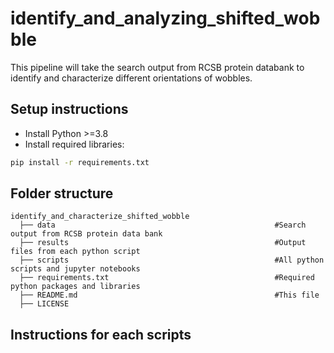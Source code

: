 # identify_and_analyzing_shifted_wobble
This pipeline will take the search output from RCSB protein databank to identify and characterize different orientations of wobbles. 
## Setup instructions
- Install Python >=3.8
- Install required libraries:
```sh
pip install -r requirements.txt
```
## Folder structure

    identify_and_characterize_shifted_wobble
      ├── data                                                 #Search output from RCSB protein data bank
      ├── results                                              #Output files from each python script
      ├── scripts                                              #All python scripts and jupyter notebooks
      ├── requirements.txt                                     #Required python packages and libraries
      ├── README.md                                            #This file
      ├── LICENSE
## Instructions for each scripts

